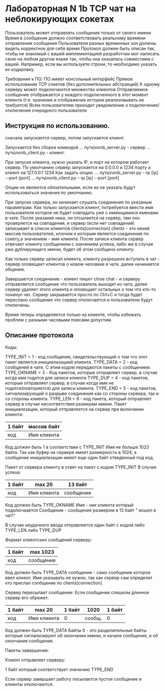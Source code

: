 # Лабораторная N 1b TCP чат на неблокирующих сокетах 

Пользователь может отправлять сообщения только от своего имени
Время в сообщение должно соответствовать реальному времени отправления сообщения
Пользователи разных временных зон должны видеть корректное для себя время
Протокол должен быть описан так, чтобы не знакомый с вашей имплементацией разработчик мог написать свою на любом другом языке так, чтобы она оказалась совместима с вашей. Например, если вы используете строки, то необходимо указать их кодировку.

Требования к ПО:
ПО имеет консольный интерфейс
Прямое использование TCP сокетов (без дополнительных абстракций)
К одному серверу может подключаются множество клиентов
Отправляемое сообщение отображается у каждого подключенного в этот момент клиента (т.е. хранение и отображение истории реализовывать не требуется)
Всем пользователям приходит уведомление о подключение/отключение очередного пользователя



## Инструкция по использованию.
сначала запускается сервер, потом запускается клиент. 

Запускается без сборки командой
... путь\nonb_server.py   - сервер
... путь\nonb_client.py   - клиент. 

При запуске клиента, нужно указать IP, и порт на котором работает сервер. 
По умолчанию сервер запускается на 0.0.0.0 и 1234 порту а клиент на 127.0.0.1 1234
Как задать опции:
... путь\nonb_server.py --ip [ip] --port [port]
... путь\nonb_client.py --ip [ip] --port [port]

Опции не являются обязательными, если их не указать будут использоваться значения по умолчанию.

При запуске сервера, он начинает слушать соединения по указаным параметрам.
Как только запускается клиент, потребуется ввести имя пользователя которое не будет совпадать уже с имеющимися именами в чате. 
После указания ника, он отсылается на сервер, там оно проверяется на совпадения, и сервер (если нет совпадений) записывает в список клиентов clients[connection] 
clients - это некий массив пользователей, ключом к которым является соединение по сокету,а значением - имя клиента. 
После записи клиента сервер отвечает клиенту сообщением с значением успеха, либо же в случае уже дублирующего имени, будет об этом сообщено клиенту. 

Как только сервер записал клиента, клиенту разрешено вступать в чат - сервер оповещает клиентов о новом человеке в чате. 
далее начинается общение. 

Завершается соединение - клиент пишет close chat  - и серверу отправляется сообщение что пользователь выходит из чата, далее сервер удаляет этого клиента и оповещает остальных о том что кто-то покинул чат.
Сервер закрывается просто по Ctrl+C  и тогда будет переслано сообщение что сервер отключается и пользователи будут отключены. 

Время теперь определяется только на клиенте, чтобы избежать проблем с разными часовыми поясами допустим. 

## Описание протокола
Коды: 

TYPE_INIT = 1  - код сообщения, свидетельствующий о том что этот пакет является инициализацией клиента.
TYPE_DATA = 2 - код сообщений в чате. С этим кодом передаются пакеты с сообщением. 
TYPE_OKNAME = 3 - Код пакетов, которые отправляет сервер, в случае когда имя годится для записи клиента
TYPE_DUP = 4  - код пакетов, которые отправляет сервер, в случае когда имя не годится(повторяется) для записи клиента.
TYPE_END = 5 - код пакетов, сигнализирующий о разрыве соединения как со стороны сервера, так и со стороны клиента.
TYPE_LEN = 6 - код пакета, который отправляет сервер в случае несоответствия размерам имени.
Пакет инициализации, который отправляется на сервер при включении клиента:

1 байт | массив байт  
------ | ------------ 
код    | Имя клиента  

Код должен быть 1 в соответствии с TYPE_INIT
Имя не больше 1023 байта.
Так как буфер на сервере имеет размерность в 1024, а сообщение инициализации имеет еще один байт отведенный под код.

Пакет от сервера клиенту в ответ на пакет с кодом TYPE_INIT
В случае успеха:

1 байт | max 20       | 13 байт  
------ | ------------ | -----------
код    | Имя клиента  | сообщение

Код должен быть TYPE_OKNAME 
Имя  - ник клиента который подключаается
Сообщение - сообщение размером в 13 байт " вошел в чат!"

В случае неудачного ввода отправляется один байт с кодом либо TYPE_LEN либо TYPE_DUP

Формат клиентских сообщений серверу:  

1 байт | max 1023  
------ | ------------ 
код    | сообщение

Код должен быть TYPE_DATA 
сообщение - само сообщение которое ввел клиент.
Имя указывать не нужно, так как сервер сам определит кто прислал сообщение по clients[connection] 

Сервер пересылает сообщение:
Если сообщение слишком длинное сервер его обрежет.

1 байт | max 20       | 1 байт  | 1020    | 1 байт
------ | ------------ | ------- | ------- | --------
код    | Имя клиента  | 0       | сообщ.  |  0

Код должен быть TYPE_DATA 
Байты 0 - это разделительные байты которые сигнализируют об окончании имени, и начале сообщения, и об окончании сообщения. 

Пакеты завершения: 

Клиент отправляет серверу:

1 байт который соответствует значению TYPE_END

Если сервер завершает работу посылается пустое сообщение и клиенты отключаются. 
